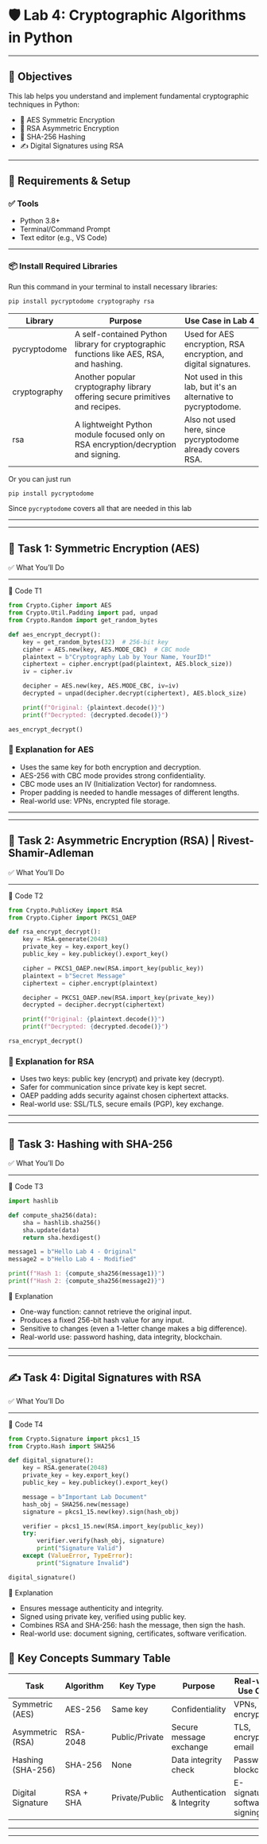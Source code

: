 # 🛡️ Lab 4: Cryptographic Algorithms in Python

---

## 🎯 Objectives

This lab helps you understand and implement fundamental cryptographic techniques in Python:

- 🔐 AES Symmetric Encryption
- 🔑 RSA Asymmetric Encryption
- 🧮 SHA-256 Hashing
- ✍️ Digital Signatures using RSA

---

## 🧰 Requirements & Setup

### ✅ Tools

- Python 3.8+
- Terminal/Command Prompt
- Text editor (e.g., VS Code)

---

### 📦 Install Required Libraries

Run this command in your terminal to install necessary libraries:

```bash
pip install pycryptodome cryptography rsa
```

| Library      | Purpose                                                                                 | Use Case in Lab 4                                                |
| ------------ | --------------------------------------------------------------------------------------- | ---------------------------------------------------------------- |
| pycryptodome | A self-contained Python library for cryptographic functions like AES, RSA, and hashing. | Used for AES encryption, RSA encryption, and digital signatures. |
| cryptography | Another popular cryptography library offering secure primitives and recipes.            | Not used in this lab, but it's an alternative to pycryptodome.   |
| rsa          | A lightweight Python module focused only on RSA encryption/decryption and signing.      | Also not used here, since pycryptodome already covers RSA.       |

Or you can just run

```bash
pip install pycryptodome
```

Since `pycryptodome` covers all that are needed in this lab

---
---

## 🔐 Task 1: Symmetric Encryption (AES)

✅ What You’ll Do

---

📜 Code T1

```py
from Crypto.Cipher import AES
from Crypto.Util.Padding import pad, unpad
from Crypto.Random import get_random_bytes

def aes_encrypt_decrypt():
    key = get_random_bytes(32)  # 256-bit key
    cipher = AES.new(key, AES.MODE_CBC)  # CBC mode
    plaintext = b"Cryptography Lab by Your Name, YourID!"
    ciphertext = cipher.encrypt(pad(plaintext, AES.block_size))
    iv = cipher.iv

    decipher = AES.new(key, AES.MODE_CBC, iv=iv)
    decrypted = unpad(decipher.decrypt(ciphertext), AES.block_size)

    print(f"Original: {plaintext.decode()}")
    print(f"Decrypted: {decrypted.decode()}")

aes_encrypt_decrypt()
```

### 🧠 Explanation for AES

- Uses the same key for both encryption and decryption.
- AES-256 with CBC mode provides strong confidentiality.
- CBC mode uses an IV (Initialization Vector) for randomness.
- Proper padding is needed to handle messages of different lengths.
- Real-world use: VPNs, encrypted file storage.

---
---

## 🔑 Task 2: Asymmetric Encryption (RSA) | Rivest-Shamir-Adleman

✅ What You’ll Do

---

📜 Code T2

```py
from Crypto.PublicKey import RSA
from Crypto.Cipher import PKCS1_OAEP

def rsa_encrypt_decrypt():
    key = RSA.generate(2048)
    private_key = key.export_key()
    public_key = key.publickey().export_key()

    cipher = PKCS1_OAEP.new(RSA.import_key(public_key))
    plaintext = b"Secret Message"
    ciphertext = cipher.encrypt(plaintext)

    decipher = PKCS1_OAEP.new(RSA.import_key(private_key))
    decrypted = decipher.decrypt(ciphertext)

    print(f"Original: {plaintext.decode()}")
    print(f"Decrypted: {decrypted.decode()}")

rsa_encrypt_decrypt()

```

### 🧠 Explanation for RSA

- Uses two keys: public key (encrypt) and private key (decrypt).
- Safer for communication since private key is kept secret.
- OAEP padding adds security against chosen ciphertext attacks.
- Real-world use: SSL/TLS, secure emails (PGP), key exchange.

---
---

## 🧮 Task 3: Hashing with SHA-256

✅ What You’ll Do

---

📜 Code T3

```py
import hashlib

def compute_sha256(data):
    sha = hashlib.sha256()
    sha.update(data)
    return sha.hexdigest()

message1 = b"Hello Lab 4 - Original"
message2 = b"Hello Lab 4 - Modified"

print(f"Hash 1: {compute_sha256(message1)}")
print(f"Hash 2: {compute_sha256(message2)}")

```

🧠 Explanation

- One-way function: cannot retrieve the original input.
- Produces a fixed 256-bit hash value for any input.
- Sensitive to changes (even a 1-letter change makes a big difference).
- Real-world use: password hashing, data integrity, blockchain.

---
---

## ✍️ Task 4: Digital Signatures with RSA

✅ What You’ll Do

---

📜 Code T4

```py
from Crypto.Signature import pkcs1_15
from Crypto.Hash import SHA256

def digital_signature():
    key = RSA.generate(2048)
    private_key = key.export_key()
    public_key = key.publickey().export_key()

    message = b"Important Lab Document"
    hash_obj = SHA256.new(message)
    signature = pkcs1_15.new(key).sign(hash_obj)

    verifier = pkcs1_15.new(RSA.import_key(public_key))
    try:
        verifier.verify(hash_obj, signature)
        print("Signature Valid")
    except (ValueError, TypeError):
        print("Signature Invalid")

digital_signature()

```

🧠 Explanation

- Ensures message authenticity and integrity.
- Signed using private key, verified using public key.
- Combines RSA and SHA-256: hash the message, then sign the hash.
- Real-world use: document signing, certificates, software verification.

## 🧠 Key Concepts Summary Table

| Task              | Algorithm | Key Type         | Purpose                     | Real-world Use Case            |
|-------------------|-----------|------------------|-----------------------------|--------------------------------|
| Symmetric (AES)   | AES-256   | Same key         | Confidentiality             | VPNs, file encryption          |
| Asymmetric (RSA)  | RSA-2048  | Public/Private   | Secure message exchange     | TLS, encrypted email           |
| Hashing (SHA-256) | SHA-256   | None             | Data integrity check        | Passwords, blockchains         |
| Digital Signature | RSA + SHA | Private/Public   | Authentication & Integrity  | E-signatures, software signing |

---
---
